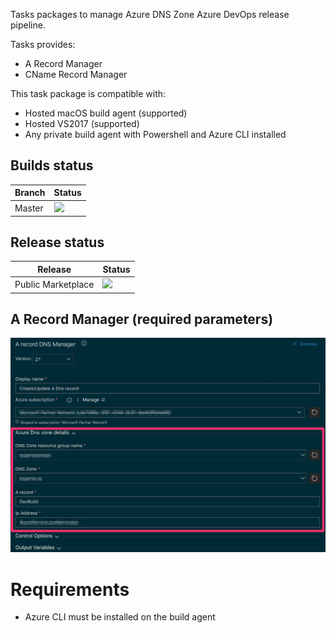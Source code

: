 Tasks packages to manage Azure DNS Zone Azure DevOps release pipeline.

Tasks provides:
- A Record Manager
- CName Record Manager

This task package is compatible with:
- Hosted macOS build agent (supported)
- Hosted VS2017 (supported)
- Any private build agent with Powershell and Azure CLI installed

## Builds status
<table>
  <thead>
    <tr>
      <th>Branch</th>
      <th>Status</td>
    </tr>
  </thead>
  <tbody>
    <tr>
      <td>Master</td>
      <td><img src="https://dev.azure.com/experta/ExpertaSolutions/_apis/build/status/AzureDNSZone-CI?branchName=master"/></td>
    <tr>
  </tbody>
</table>

## Release status
<table>
  <thead>
    <tr>
      <th>Release</th>
      <th>Status</td>
    </tr>
  </thead>
  <tbody>
    <tr>
      <td>Public Marketplace</td>
      <td><img src="https://vsrm.dev.azure.com/experta/_apis/public/Release/badge/5b43050d-0a01-4269-ace5-9e22c920391c/12/57"/></td>
    </tr>
  </tbody>
</table>

## A Record Manager (required parameters)
![ARecord_Task_inputs](img/ARecord_v2.jpg)

# Requirements

- Azure CLI must be installed on the build agent
